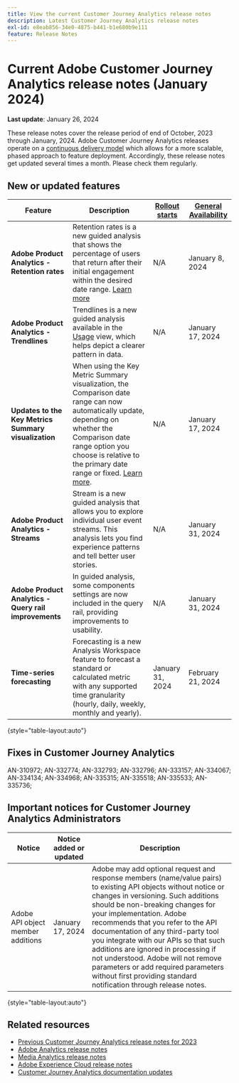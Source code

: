 ```yaml
---
title: View the current Customer Journey Analytics release notes
description: Latest Customer Journey Analytics release notes
exl-id: e8eab856-34e0-4875-b441-b1e680b9e111
feature: Release Notes
---
```

# Current Adobe Customer Journey Analytics release notes (January 2024)

**Last update**: January 26, 2024

These release notes cover the release period of end of October, 2023 through January, 2024. Adobe Customer Journey Analytics releases operate on a [continuous delivery model](releases.md) which allows for a more scalable, phased approach to feature deployment. Accordingly, these release notes get updated several times a month. Please check them regularly.

## New or updated features 

| Feature | Description | [Rollout starts](releases.md) | [General Availability](releases.md) |
| ----------- | ---------- | ------- | ---- |
| **Adobe Product Analytics - Retention rates** | Retention rates is a new guided analysis that shows the percentage of users that return after their initial engagement within the desired date range. [Learn more](../guided-analysis/types/retention-rates.md) | N/A | January 8, 2024 |
| **Adobe Product Analytics - Trendlines** | Trendlines is a new guided analysis available in the [Usage](/help/guided-analysis/types/usage.md) view, which helps depict a clearer pattern in data. | N/A | January 17, 2024 |
| **Updates to the Key Metrics Summary visualization** | When using the Key Metric Summary visualization, the Comparison date range can now automatically update, depending on whether the Comparison date range option you choose is relative to the primary date range or fixed. [Learn more](/help/analysis-workspace/visualizations/key-metric.md). | N/A | January 17, 2024 |
| **Adobe Product Analytics - Streams** | Stream is a new guided analysis that allows you to explore individual user event streams. This analysis lets you find experience patterns and tell better user stories. | N/A | January 31, 2024 |
| **Adobe Product Analytics - Query rail improvements** | In guided analysis, some components settings are now included in the query rail, providing improvements to usability. | N/A | January 31, 2024 |
| **Time-series forecasting** | Forecasting is a new Analysis Workspace feature to forecast a standard or calculated metric with any supported time granularity (hourly, daily, weekly, monthly and yearly). | January 31, 2024 | February 21, 2024 |

{style="table-layout:auto"}

## Fixes in Customer Journey Analytics

AN-310972; AN-332774; AN-332793; AN-332796; AN-333157; AN-334067; AN-334134; AN-334968; AN-335315; AN-335518; AN-335533; AN-335736; 

## Important notices for Customer Journey Analytics Administrators

| Notice | Notice added or updated | Description |
| --- | --- | --- |
| Adobe API object member additions  | January 17, 2024 |  Adobe may add optional request and response members (name/value pairs) to existing API objects without notice or changes in versioning. Such additions should be non-breaking changes for your implementation. Adobe recommends that you refer to the API documentation of any third-party tool you integrate with our APIs so that such additions are ignored in processing if not understood. Adobe will not remove parameters or add required parameters without first providing standard notification through release notes. |

{style="table-layout:auto"}

## Related resources

* [Previous Customer Journey Analytics release notes for 2023](/help/release-notes/2023.md)
* [Adobe Analytics release notes](https://experienceleague.adobe.com/docs/analytics/release-notes/latest.html?lang=en)
* [Media Analytics release notes](https://experienceleague.adobe.com/docs/media-analytics/using/additional-resources/release-notes.html)
* [Adobe Experience Cloud release notes](https://experienceleague.adobe.com/docs/release-notes/experience-cloud/current.html)
* [Customer Journey Analytics documentation updates](/help/release-notes/doc-changes.md)

